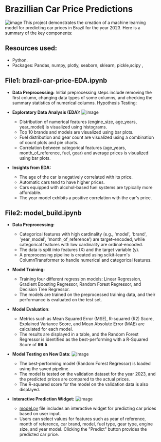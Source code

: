 # Brazillian Car Price Predictions
![image](https://github.com/hugomilesi/Predictions-for-Brazillian-Car-Prices-2023-/assets/71730507/6f2f6d42-9e56-40d2-b380-eddc220f2e51)
This project demonstrates the creation of a machine learning model for predicting car prices in Brazil for the year 2023. Here is a summary of the key components:

## Resources used:
- Python.
- Packages: Pandas, numpy, plotly, seaborn, sklearn, pickle,scipy , 

## File1: brazil-car-price-EDA.ipynb
- **Data Preprocessing:** Initial preprocessing steps include removing the first column, changing data types of some columns, and checking the summary statistics of numerical columns.
Hypothesis Testing:

- **Exploratory Data Analysis (EDA):**
  ![image](https://github.com/hugomilesi/Predictions-for-Brazillian-Car-Prices-2023-/assets/71730507/6cd0e93a-c16e-4abd-b683-29702750f948)
  - Distribution of numerical features (engine_size, age_years, year_model) is visualized using histograms.
  - Top 10 brands and models are visualized using bar plots.
  - Fuel distribution and gear count are visualized using a combination of count plots and pie charts.
  - Correlation between categorical features (age_years, month_of_reference, fuel, gear) and average prices is visualized using bar plots.

- **Insights from EDA:**
  - The age of the car is negatively correlated with its price.
  - Automatic cars tend to have higher prices.
  - Cars equipped with alcohol-based fuel systems are typically more affordable.
  - The year model exhibits a positive correlation with the car's price.

## File2: model_build.ipynb

- **Data Preprocessing:**
  - Categorical features with high cardinality (e.g., 'model', 'brand', 'year_model', 'month_of_reference') are target-encoded, while categorical features with low cardinality are ordinal-encoded.
  - The data is split into features (X) and the target variable (y).
  - A preprocessing pipeline is created using scikit-learn's ColumnTransformer to handle numerical and categorical features.

- **Model Training:**
  - Training four different regression models: Linear Regression, Gradient Boosting Regressor, Random Forest Regressor, and Decision Tree Regressor.
  - The models are trained on the preprocessed training data, and their performance is evaluated on the test set.

- **Model Evaluation:**
  - Metrics such as Mean Squared Error (MSE), R-squared (R2) Score, Explained Variance Score, and Mean Absolute Error (MAE) are calculated for each model.
  - The results are displayed in a table, and the Random Forest Regressor is identified as the best-performing with a R-Squared Score of **99.5**.

- **Model Testing on New Data:**
![image](https://github.com/hugomilesi/Predictions-for-Brazillian-Car-Prices-2023-/assets/71730507/dd31afa2-403c-429a-9f61-6dc49b7ec266)
  - The best-performing model (Random Forest Regressor) is loaded using the saved pipeline.
  - The model is tested on the validation dataset for the year 2023, and the predicted prices are compared to the actual prices.
  - The R-squared score for the model on the validation data is also displayed.

- **Interactive Prediction Widget:**
  ![image](https://github.com/hugomilesi/Predictions-for-Brazillian-Car-Prices-2023-/assets/71730507/85caebb0-cfc4-4e32-a3f3-edadae7696d1)
  - [model.py](https://colab.research.google.com/github/hugomilesi/Predictions-for-Brazillian-Car-Prices-2023-/blob/main/model_build.ipynb#scrollTo=Fwx-we927oGf) file includes an interactive widget for predicting car prices based on user input.
  - Users can select values for features such as year of reference, month of reference, car brand, model, fuel type, gear type, engine size, and year model. Clicking the "Predict" button provides the predicted car price.
